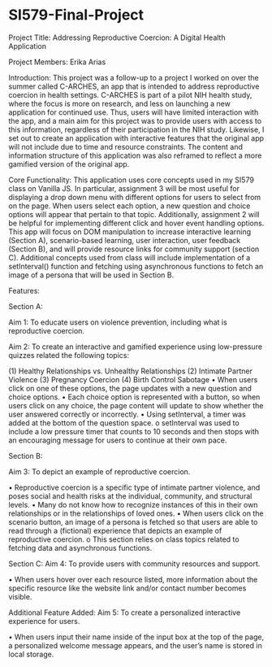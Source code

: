 # SI579-Final-Project

Project Title: Addressing Reproductive Coercion: A Digital Health Application

Project Members: Erika Arias

Introduction: This project was a follow-up to a project I worked on over the summer called C-ARCHES, an app that is intended to address reproductive coercion in health settings. C-ARCHES is part of a pilot NIH health study, where the focus is more on research, and less on launching a new application for continued use. Thus, users will have limited interaction with the app, and a main aim for this project was to provide users with access to this information, regardless of their participation in the NIH study. Likewise, I set out to create an application with interactive features that the original app will not include due to time and resource constraints. The content and information structure of this application was also reframed to reflect a more gamified version of the original app.

Core Functionality: This application uses core concepts used in my SI579 class on Vanilla JS. In particular, assignment 3 will be most useful for displaying a drop down menu with different options for users to select from on the page. When users select each option, a new question and choice options will appear that pertain to that topic. Additionally, assignment 2 will be helpful for implementing different click and hover event handling options. This app will focus on DOM manipulation to increase interactive learning (Section A), scenario-based learning, user interaction, user feedback (Section B), and will provide resource links for community support (section C). Additional concepts used from class will include implementation of a setInterval() function and fetching using asynchronous functions to fetch an image of a persona that will be used in Section B.

Features:

Section A:

Aim 1: To educate users on violence prevention, including what is reproductive coercion. 

Aim 2: To create an interactive and gamified experience using low-pressure quizzes related the following topics: 

(1) Healthy Relationships vs. Unhealthy Relationships 
(2) Intimate Partner Violence 
(3) Pregnancy Coercion 
(4) Birth Control Sabotage 
  • When users click on one of these options, the page updates with a new question and choice options. 
  • Each choice option is represented with a button, so when users click on any choice, the page content will update to 
    show whether the user answered correctly or incorrectly. 
  • Using setInterval, a timer was added at the bottom of the question space. o setInterval was used to include a low 
    pressure timer that counts to 10 seconds and then stops with an encouraging message for users to continue at their 
    own pace.

Section B:

Aim 3: To depict an example of reproductive coercion. 

  • Reproductive coercion is a specific type of intimate partner violence, and poses social and health risks at the 
    individual, community, and structural levels. 
  • Many do not know how to recognize instances of this in their own relationships or in the relationships of loved 
    ones. 
  • When users click on the scenario button, an image of a persona is fetched so that users are able to read through a 
    (fictional) experience that depicts an example of reproductive coercion. o This section relies on class topics 
    related to fetching data and asynchronous functions.

Section C: Aim 4: To provide users with community resources and support. 

  • When users hover over each resource listed, more information about the specific resource like the website link 
    and/or contact number becomes visible.

Additional Feature Added: Aim 5: To create a personalized interactive experience for users.

  • When users input their name inside of the input box at the top of the page, a personalized welcome message appears, 
    and the user’s name is stored in local storage.
